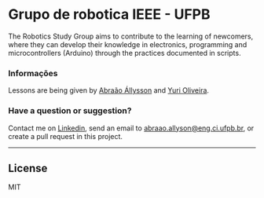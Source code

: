 # Grupo de robotica IEEE - UFPB
The Robotics Study Group aims to contribute to the learning of newcomers, where they can develop their knowledge in electronics, programming and microcontrollers (Arduino) through the practices documented in scripts.


### Informações
Lessons are being given by [Abraão Állysson](https://br.linkedin.com/in/abraaohonorio) and [Yuri Oliveira](https://www.facebook.com/yuri.oliveira.509).


### Have a question or suggestion?			

 Contact me on [Linkedin](https://br.linkedin.com/in/abraaohonorio), send an email to abraao.allyson@eng.ci.ufpb.br, or create a pull request in this project. 

---
  
  License
----
MIT
